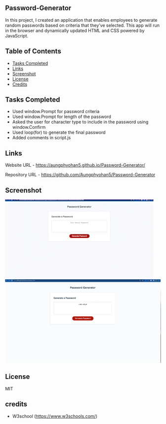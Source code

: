 ## Password-Generator

In this project, I created an application that enables employees to generate random passwords based on criteria that they’ve selected.
This app will run in the browser and dynamically updated HTML and CSS powered by JavaScript. 


## Table of Contents

- [Tasks Completed](#TaskCompleted)
- [Links](#Links)
- [Screenshot](#Screenshot)
- [License](#license)
- [Credits](#credits)

## Tasks Completed

- Used window.Prompt for password criteria
- Used window.Prompt for length of the password
- Asked the user for character type to include in the password using window.Confirm
- Used loop(for) to generate the final password
- Added comments in script.js



## Links

Website URL     -  https://aungphyohan5.github.io/Password-Generator/

Repository URL  -  https://github.com/Aungphyohan5/Password-Generator

## Screenshot

![App Screenshot](./Assets/images/screen-recording.gif)
![App Screenshot](./Assets/images/screenshot.png)


## License

MIT

## credits

- W3school (https://www.w3schools.com/)




